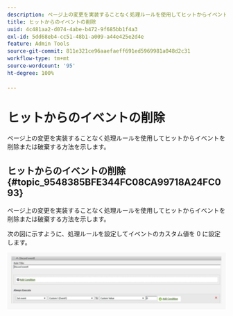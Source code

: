 ```yaml
---
description: ページ上の変更を実装することなく処理ルールを使用してヒットからイベントを削除または破棄する方法を示します。
title: ヒットからのイベントの削除
uuid: 4c481aa2-d074-4abe-b472-9f685bb1f4a3
exl-id: 5dd68eb4-cc51-48b1-a009-a44e425e2d4e
feature: Admin Tools
source-git-commit: 811e321ce96aaefaeff691ed5969981a048d2c31
workflow-type: tm+mt
source-wordcount: '95'
ht-degree: 100%

---
```


# ヒットからのイベントの削除

ページ上の変更を実装することなく処理ルールを使用してヒットからイベントを削除または破棄する方法を示します。

## ヒットからのイベントの削除 {#topic_9548385BFE344FC08CA99718A24FC093}

ページ上の変更を実装することなく処理ルールを使用してヒットからイベントを削除または破棄する方法を示します。

次の図に示すように、処理ルールを設定してイベントのカスタム値を 0 に設定します。

![](assets/remove_event.png)
